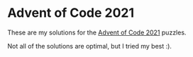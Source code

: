 # Advent of Code 2021

These are my solutions for the [Advent of Code 2021](https://adventofcode.com) puzzles.

Not all of the solutions are optimal, but I tried my best :).
